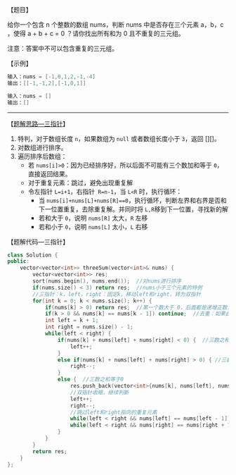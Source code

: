 【题目】

给你一个包含 n 个整数的数组 nums，判断 nums 中是否存在三个元素 a，b，c ，使得 a + b + c = 0 ？请你找出所有和为 0 且不重复的三元组。

注意：答案中不可以包含重复的三元组。

【示例】

```c++
输入：nums = [-1,0,1,2,-1,-4]
输出：[[-1,-1,2],[-1,0,1]]
```

```c++
输入：nums = []
输出：[]
```

---

【[题解思路—三指针](https://leetcode-cn.com/problems/3sum/solution/pai-xu-shuang-zhi-zhen-zhu-xing-jie-shi-python3-by/)】

1. 特判，对于数组长度 `n`，如果数组为 `null` 或者数组长度小于 `3`，返回 [][]。
2. 对数组进行排序。
3. 遍历排序后数组：
   * 若 `nums[i]>0`：因为已经排序好，所以后面不可能有三个数加和等于 `0`，直接返回结果。
   * 对于重复元素：跳过，避免出现重复解
   * 令左指针 `L=i+1`，右指针` R=n-1`，当 `L<R` 时，执行循环：
     * 当 `nums[i]+nums[L]+nums[R]==0`，执行循环，判断左界和右界是否和下一位置重复，去除重复解。并同时将 `L,R`移到下一位置，寻找新的解
     * 若和大于 `0`，说明 `nums[R]` 太大，`R` 左移
     * 若和小于 `0`，说明 `nums[L]` 太小，`L` 右移

【题解代码—三指针】

```c++
class Solution {
public:
    vector<vector<int>> threeSum(vector<int>& nums) {
        vector<vector<int>> res;
        sort(nums.begin(), nums.end());  //对nums进行排序
        if(nums.size() < 3) return res;  //nums小于三个元素的特例
        //三指针：k，left，right：固定k，移动left和right，转为双指针
        for(int k = 0; k < nums.size(); k++) {
            if(nums[k] > 0) return res;  //第一个数大于 0，后面都是递增正数，不可能相加为零了
            if(k > 0 && nums[k] == nums[k - 1]) continue;  //去重：如果此数已经选取过，跳过(对于排序后的nums)
            int left = k + 1;
            int right = nums.size() - 1;
            while(left < right) {
                if(nums[k] + nums[left] + nums[right] < 0) {  //三数之和小于0
                    left++;  
                }
                else if(nums[k] + nums[left] + nums[right] > 0) { //三数之和大于0
                    right--;
                }
                else {  //三数之和等于0
                    res.push_back(vector<int>{nums[k], nums[left], nums[right]});  //将三个数添加到res中
                    //双指针收缩，继续判断
                    left++;  
                    right--;
                    //跳过left和right指向的重复元素
                    while(left < right && nums[left] == nums[left - 1]) left++;
                    while(left < right && nums[right] == nums[right + 1]) right--;
                }
            }
        }
        return res;
    }
};
```

